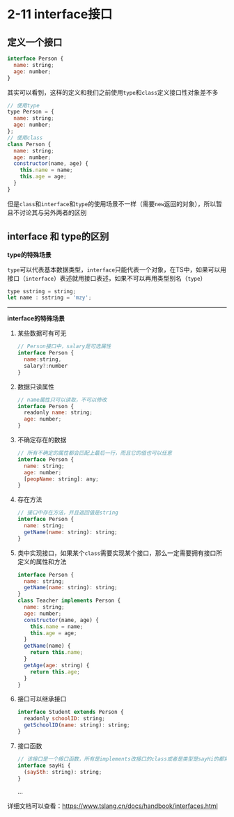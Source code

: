 # 2-11 interface接口

## 定义一个接口

```javascript
interface Person {
  name: string;
  age: number;
}
```

其实可以看到，这样的定义和我们之前使用`type`和`class`定义接口性对象差不多

```js
// 使用type
type Person = {
  name: string;
  age: number;
};
// 使用class
class Person {
  name: string;
  age: number;
  constructor(name, age) {
    this.name = name;
    this.age = age;
  }
}
```

但是`class`和`interface`和`type`的使用场景不一样（需要`new`返回的对象），所以暂且不讨论其与另外两者的区别

## interface 和 type的区别

**type的特殊场景**

`type`可以代表基本数据类型，`interface`只能代表一个对象，在TS中，如果可以用接口（`interface`）表述就用接口表述，如果不可以再用类型别名（`type`）

```js
type sstring = string;
let name : sstring = 'mzy';
```

------

**interface的特殊场景**

1. 某些数据可有可无

   ```js
   // Person接口中，salary是可选属性
   interface Person {
     name:string,
     salary?:number
   }
   ```

2. 数据只读属性

   ```js
   // name属性只可以读取，不可以修改
   interface Person {
     readonly name: string;
     age: number;
   }
   ```

3. 不确定存在的数据

   ```js
   // 所有不确定的属性都会匹配上最后一行，而且它的值也可以任意
   interface Person {
     name: string;
     age: number;
     [peopName: string]: any;
   }
   ```

4. 存在方法

   ```js
   // 接口中存在方法，并且返回值是string
   interface Person {
     name: string;
     getName(name: string): string;
   }
   ```

5. 类中实现接口，如果某个`class`需要实现某个接口，那么一定需要拥有接口所定义的属性和方法

   ```js
   interface Person {
     name: string;
     getName(name: string): string;
   }
   class Teacher implements Person {
     name: string;
     age: number;
     constructor(name, age) {
       this.name = name;
       this.age = age;
     }
     getName(name) {
       return this.name;
     }
     getAge(age: string) {
       return this.age;
     }
   }
   
   ```

6. 接口可以继承接口

   ```js
   interface Student extends Person {
     readonly schoolID: string;
     getSchoolID(name: string): string;
   }
   ```

7. 接口函数

   ```js
   // 该接口是一个接口函数，所有是implements改接口的class或者是类型是sayHi的都需要实现这个函数
   interface sayHi {
     (saySth: string): string;
   }
   ```

   ...

详细文档可以查看：https://www.tslang.cn/docs/handbook/interfaces.html